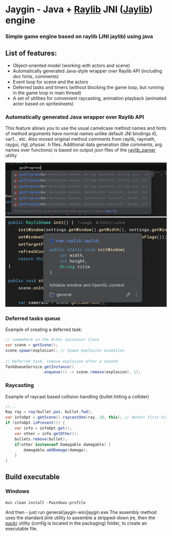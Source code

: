 # Jaygin - Java + [Raylib](https://github.com/raysan5/raylib) JNI ([Jaylib](https://github.com/electronstudio/jaylib)) engine
### Simple game engine based on raylib (JNI jaylib) using java

## List of features:
- Object-oriented model (working with actors and scene)
- Automatically generated Java-style wrapper over Raylib API (including doc hints, comments)
- Event loop for scene and the actors
- Deferred tasks and timers (without blocking the game loop, but running in the game loop in main thread)
- A set of utilities for convenient raycasting, animation playback (animated actor based on spritesheets)

### Automatically generated Java wrapper over Raylib API

This feature allows you to use the usual camelcase method names and hints of method arguments have normal names unlike default JNI bindings i0, var1... etc.
Also moved original method comments from raylib, raymath, raygui, rlgl, physac .h files.
Additional data generation (like comments, arg. names over functions) is based on output json files of the [raylib_parser](https://github.com/raysan5/raylib/tree/master/parser) utility

![Hints Example](https://github.com/ummo93/Jaygin/blob/master/example.jpg?raw=true)
![Description Example](https://github.com/ummo93/Jaygin/blob/master/example2.jpg?raw=true)

### Deferred tasks queue

Example of creating a deferred task:

```java
// somewhere in the Actor successor class
var scene = getScene();
scene.spawn(explosion); // Spawn explosion animation

// Deferred task, remove explosion after a second
TaskQueueService.getInstance()
                .enqueue(() -> scene.remove(explosion), 1);
```

### Raycasting

Example of raycast based collision handling (bullet hitting a collider)

```java
//...
Ray ray = ray(bullet.pos, bullet.fwd);
var infoOpt = getScene().raycastOne(ray, 10, this); // detect first hit
if (infoOpt.isPresent()) {
    var info = infoOpt.get();
    var other = info.getOther();
    bullets.remove(bullet);
    if(other instanceof Damagable damagable) {
        damagable.addDamage(damage);
    }
}
```

## Build executable
### Windows

    mvn clean install -Pwindows-profile

And then - just run general/jaygin-win/jaygin.exe
The assembly method uses the standard jlink utility to assemble a stripped-down jre, then the [packr](https://github.com/libgdx/packr) utility (config is located in the packaging) folder, to create an executable file.
